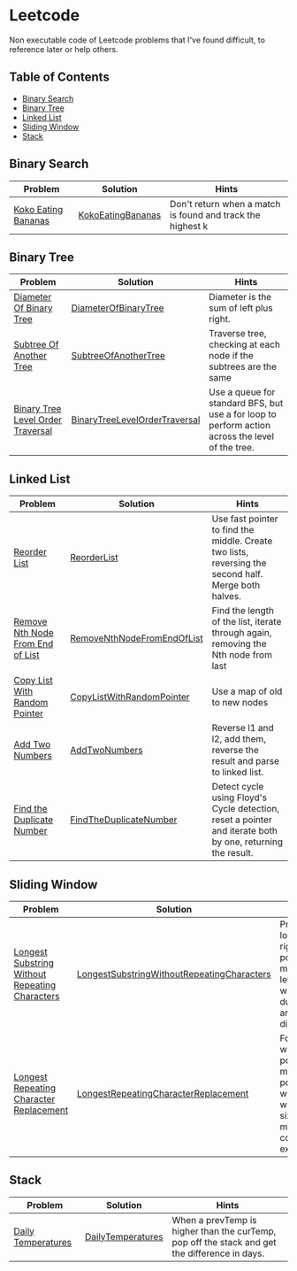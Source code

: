 # Leetcode
Non executable code of Leetcode problems that I've found difficult, to reference later or help others.

## Table of Contents
- [Binary Search](#binary-search)
- [Binary Tree](#binary-tree)
- [Linked List](#linked-list)
- [Sliding Window](#sliding-window)
- [Stack](#stack)

## Binary Search
| Problem | Solution | Hints |
|---|---|---|
| [Koko Eating Bananas](https://leetcode.com/problems/koko-eating-bananas) | [KokoEatingBananas](Problems/KokoEatingBananas/) | Don't return when a match is found and track the highest k |

## Binary Tree
| Problem | Solution | Hints |
|---|---|---|
| [Diameter Of Binary Tree](https://leetcode.com/problems/diameter-of-binary-tree/) | [DiameterOfBinaryTree](Problems/DiameterOfBinaryTree/) | Diameter is the sum of left plus right. |
| [Subtree Of Another Tree](https://leetcode.com/problems/subtree-of-another-tree) | [SubtreeOfAnotherTree](Problems/SubtreeOfAnotherTree/) | Traverse tree, checking at each node if the subtrees are the same |
| [Binary Tree Level Order Traversal](https://leetcode.com/problems/binary-tree-level-order-traversal) | [BinaryTreeLevelOrderTraversal](Problems/BinaryTreeLevelOrderTraversal/) | Use a queue for standard BFS, but use a for loop to perform action across the level of the tree. |

## Linked List
| Problem | Solution | Hints |
|---|---|---|
| [Reorder List](https://leetcode.com/problems/reorder-list) | [ReorderList](Problems/ReorderList/) | Use fast pointer to find the middle. Create two lists, reversing the second half. Merge both halves. |
| [Remove Nth Node From End of List](https://leetcode.com/problems/remove-nth-node-from-end-of-list) | [RemoveNthNodeFromEndOfList](Problems/RemoveNthNodeFromEndOfList/) | Find the length of the list, iterate through again, removing the Nth node from last |
| [Copy List With Random Pointer](https://leetcode.com/problems/copy-list-with-random-pointer) | [CopyListWithRandomPointer](Problems/CopyListWithRandomPointer/) | Use a map of old to new nodes |
| [Add Two Numbers](https://leetcode.com/problems/add-two-numbers) | [AddTwoNumbers](Problems/AddTwoNumbers/) | Reverse l1 and l2, add them, reverse the result and parse to linked list. |
| [Find the Duplicate Number](https://leetcode.com/problems/find-the-duplicate-number) | [FindTheDuplicateNumber](Problems/FindTheDuplicateNumber) | Detect cycle using Floyd's Cycle detection, reset a pointer and iterate both by one, returning the result. |

## Sliding Window
| Problem | Solution | Hints |
|---|---|---|
| [Longest Substring Without Repeating Characters](https://leetcode.com/problems/longest-substring-without-repeating-characters) | [LongestSubstringWithoutRepeatingCharacters](Problems/LongestSubstringWithoutRepeatingCharacters/) | Primary loop with right pointer, moving the left pointer when duplicates are discovered. |
| [Longest Repeating Character Replacement](https://leetcode.com/problems/longest-repeating-character-replacement) | [LongestRepeatingCharacterReplacement](Problems/LongestRepeatingCharacterReplacement) | For loop with right pointer, move left pointer when window size minus max letter count exceeds k. |

## Stack
| Problem | Solution | Hints |
|---|---|---|
| [Daily Temperatures](https://leetcode.com/problems/daily-temperatures) | [DailyTemperatures](Problems/DailyTemperatures/) | When a prevTemp is higher than the curTemp, pop off the stack and get the difference in days. |
